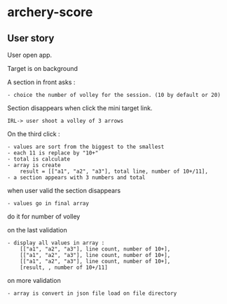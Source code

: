 # archery-score

## User story
User open app.

Target is on background

A section in front asks :

    - choice the number of volley for the session. (10 by default or 20)

Section disappears when click the mini target link.

    IRL-> user shoot a volley of 3 arrows

On the third click : 

    - values are sort from the biggest to the smallest
    - each 11 is replace by "10+"
    - total is calculate
    - array is create
        result = [["a1", "a2", "a3"], total line, number of 10+/11],        
    - a section appears with 3 numbers and total
        
when user valid the section disappears 

    - values go in final array

do it for number of volley

on the last validation

    - display all values in array :
        [["a1", "a2", "a3"], line count, number of 10+],
        [["a1", "a2", "a3"], line count, number of 10+],
        [["a1", "a2", "a3"], line count, number of 10+],
        [result, , number of 10+/11]
        
on more validation 

    - array is convert in json file load on file directory
    
